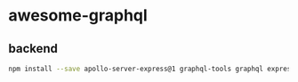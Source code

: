 # awesome-graphql
## backend
```bash
npm install --save apollo-server-express@1 graphql-tools graphql express body-parser
```
